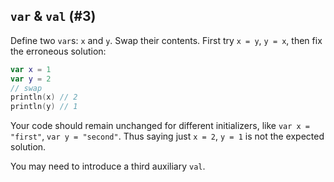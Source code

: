 ## `var` & `val` (#3)

Define two `var`s: `x` and `y`. Swap their contents. First try `x = y`, `y =
x`, then fix the erroneous solution:

```kotlin
var x = 1
var y = 2
// swap
println(x) // 2
println(y) // 1
```

Your code should remain unchanged for different initializers, like `var x =
"first"`, `var y = "second"`. Thus saying just `x = 2`, `y = 1` is not the
expected solution.

<div class="hint">

You may need to introduce a third auxiliary `val`.

</div>